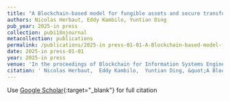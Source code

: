 ```yaml
---
title: "A Blockchain-based model for fungible assets and secure transformation processes traceability"
authors: Nicolas Herbaut, Eddy Kambilo, Yuntian Ding
pub_year: 2025-in press
collection: pubi18njournal
metacollection: publications
permalink: /publications/2025-in press-01-01-A-Blockchain-based-model-for-fungible-assets-and-secure-transformation-processes-traceability
date: 2025-in press-01-01
year: 2025-in press
venue: 'In the proceedings of Blockchain for Information Systems Engineering - B4ISE25 '
citation: ' Nicolas Herbaut,  Eddy Kambilo,  Yuntian Ding, &quot;A Blockchain-based model for fungible assets and secure transformation processes traceability.&quot; In the proceedings of Blockchain for Information Systems Engineering - B4ISE25 , 2025-in press.'
---
```

Use [Google Scholar](https://scholar.google.com/scholar?q=A+Blockchain+based+model+for+fungible+assets+and+secure+transformation+processes+traceability){:target="_blank"} for full citation